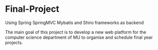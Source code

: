 # Final-Project

Using Spring SpringMVC Mybatis and Shiro frameworks as backend

The main goal of this project is to develop a new web platform for the computer science department of MU to organise and schedule final year projects.
